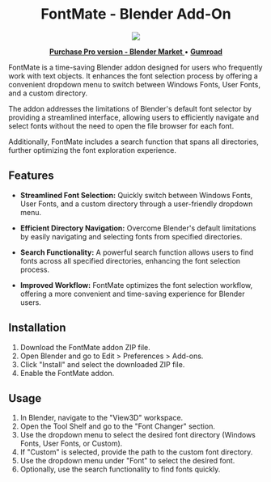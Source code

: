 <h1 align="center">FontMate - Blender Add-On</h1>

<p align="center">
  <img src="https://github.com/Jishnu-jithu/font-mate/assets/145359279/17e591ee-4da9-4ad6-a541-faf07b543256">
</p>

<p align="center">
  <a href="https://www.blendermarket.com/products/render-palette">
    <span style="display:inline-block;"><strong><u>Purchase Pro version - Blender Market</u></strong></span>
  </a>
•  
  <a href="https://jishnukv.gumroad.com/l/font-mate?layout=profile">
    <span style="display:inline-block;"><strong><u>Gumroad</u></strong></span>
  </a>
</p>

FontMate is a time-saving Blender addon designed for users who frequently work with text objects. It enhances the font selection process by offering a convenient dropdown menu to switch between Windows Fonts, User Fonts, and a custom directory. 

The addon addresses the limitations of Blender's default font selector by providing a streamlined interface, allowing users to efficiently navigate and select fonts without the need to open the file browser for each font.

Additionally, FontMate includes a search function that spans all directories, further optimizing the font exploration experience.

## Features

- **Streamlined Font Selection:** Quickly switch between Windows Fonts, User Fonts, and a custom directory through a user-friendly dropdown menu.

- **Efficient Directory Navigation:** Overcome Blender's default limitations by easily navigating and selecting fonts from specified directories.

- **Search Functionality:** A powerful search function allows users to find fonts across all specified directories, enhancing the font selection process.

- **Improved Workflow:** FontMate optimizes the font selection workflow, offering a more convenient and time-saving experience for Blender users.

## Installation

1. Download the FontMate addon ZIP file.
2. Open Blender and go to Edit > Preferences > Add-ons.
3. Click "Install" and select the downloaded ZIP file.
4. Enable the FontMate addon.

## Usage

1. In Blender, navigate to the "View3D" workspace.
2. Open the Tool Shelf and go to the "Font Changer" section.
3. Use the dropdown menu to select the desired font directory (Windows Fonts, User Fonts, or Custom).
4. If "Custom" is selected, provide the path to the custom font directory.
5. Use the dropdown menu under "Font" to select the desired font.
6. Optionally, use the search functionality to find fonts quickly.
